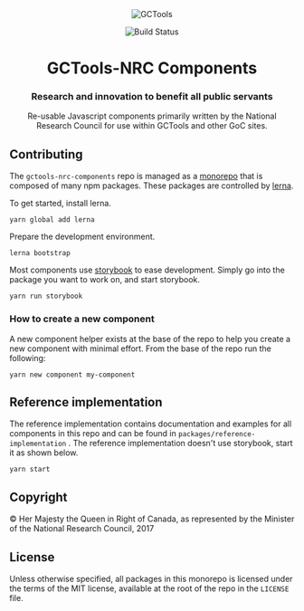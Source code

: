 
<div align="center">
<img  src="https://avatars0.githubusercontent.com/u/8387256" alt="GCTools" />
</div>
<div align="center">

![Build Status](https://travis-ci.org/gctools-outilsgc/gctools-components.svg?branch=master)

</div>

<div align="center">

# GCTools-NRC Components

### Research and innovation to benefit all public servants

<p>
  Re-usable Javascript components primarily written by the National Research
  Council for use within GCTools and other GoC sites.
</p>

</div>


## Contributing

The `gctools-nrc-components` repo is managed as a [monorepo](https://github.com/babel/babel/blob/master/doc/design/monorepo.md) that is composed of many npm packages.  These packages are controlled by [lerna](https://github.com/lerna/lerna).

To get started, install lerna.

    yarn global add lerna

Prepare the development environment.

    lerna bootstrap

Most components use [storybook](https://github.com/storybooks/storybook) to
ease development.  Simply go into the package you want to work on, and start
storybook.

    yarn run storybook

### How to create a new component

A new component helper exists at the base of the repo to help you create a new
component with minimal effort.  From the base of the repo run the following:

    yarn new component my-component

## Reference implementation

The reference implementation contains documentation and examples for all
components in this repo and can be found in `packages/reference-implementation`
.  The reference implementation doesn't use storybook, start it as shown below.

    yarn start

## Copyright

© Her Majesty the Queen in Right of Canada, as represented by the Minister of
the National Research Council, 2017

## License

Unless otherwise specified, all packages in this monorepo is licensed under the
terms of the MIT license, available at the root of the repo in the `LICENSE`
file.
